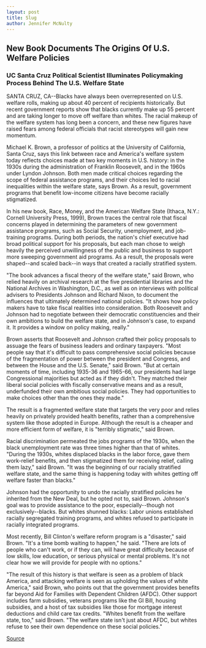 ```yaml
---
layout: post
title: Slug
author: Jennifer McNulty
---
```


## New Book Documents The Origins Of U.S. Welfare Policies

### UC Santa Cruz Political Scientist Illuminates Policymaking Process Behind The U.S. Welfare State

SANTA CRUZ, CA--Blacks have always been overrepresented on U.S. welfare rolls, making up about 40 percent of recipients historically. But recent government reports show that blacks currently make up 55 percent and are taking longer to move off welfare than whites. The racial makeup of the welfare system has long been a concern, and these new figures have raised fears among federal officials that racist stereotypes will gain new momentum.

Michael K. Brown, a professor of politics at the University of California, Santa Cruz, says this link between race and America's welfare system today reflects choices made at two key moments in U.S. history: in the 1930s during the administration of Franklin Roosevelt, and in the 1960s under Lyndon Johnson. Both men made critical choices regarding the scope of federal assistance programs, and their choices led to racial inequalities within the welfare state, says Brown. As a result, government programs that benefit low-income citizens have become racially stigmatized.

In his new book, Race, Money, and the American Welfare State (Ithaca, N.Y.: Cornell University Press, 1999), Brown traces the central role that fiscal concerns played in determining the parameters of new government assistance programs, such as Social Security, unemployment, and job-training programs. During both periods, the nation's chief executive had broad political support for his proposals, but each man chose to weigh heavily the perceived unwillingness of the public and business to support more sweeping government aid programs. As a result, the proposals were shaped--and scaled back--in ways that created a racially stratified system.

"The book advances a fiscal theory of the welfare state," said Brown, who relied heavily on archival research at the five presidential libraries and the National Archives in Washington, D.C., as well as on interviews with political advisers to Presidents Johnson and Richard Nixon, to document the influences that ultimately determined national policies. "It shows how policy makers have to take fiscal realities into consideration. Both Roosevelt and Johnson had to negotiate between their democratic constituencies and their own ambitions to build the welfare state, and in Johnson's case, to expand it. It provides a window on policy making, really."

Brown asserts that Roosevelt and Johnson crafted their policy proposals to assuage the fears of business leaders and ordinary taxpayers. "Most people say that it's difficult to pass comprehensive social policies because of the fragmentation of power between the president and Congress, and between the House and the U.S. Senate," said Brown. "But at certain moments of time, including 1935-36 and 1965-66, our presidents had large Congressional majorities but acted as if they didn't. They matched their liberal social policies with fiscally conservative means and as a result, underfunded their own ambitious social policies. They had opportunities to make choices other than the ones they made."

The result is a fragmented welfare state that targets the very poor and relies heavily on privately provided health benefits, rather than a comprehensive system like those adopted in Europe. Although the result is a cheaper and more efficient form of welfare, it is "terribly stigmatic," said Brown.

Racial discrimination permeated the jobs programs of the 1930s, when the black unemployment rate was three times higher than that of whites. "During the 1930s, whites displaced blacks in the labor force, gave them work-relief benefits, and then stigmatized them for receiving relief, calling them lazy," said Brown. "It was the beginning of our racially stratified welfare state, and the same thing is happening today with whites getting off welfare faster than blacks."

Johnson had the opportunity to undo the racially stratified policies he inherited from the New Deal, but he opted not to, said Brown. Johnson's goal was to provide assistance to the poor, especially--though not exclusively--blacks. But whites shunned blacks: Labor unions established racially segregated training programs, and whites refused to participate in racially integrated programs.

Most recently, Bill Clinton's welfare reform program is a "disaster," said Brown. "It's a time bomb waiting to happen," he said. "There are lots of people who can't work, or if they can, will have great difficulty because of low skills, low education, or serious physical or mental problems. It's not clear how we will provide for people with no options."

"The result of this history is that welfare is seen as a problem of black America, and attacking welfare is seen as upholding the values of white America," said Brown, who points out that the government provides benefits far beyond Aid for Families with Dependent Children (AFDC). Other support includes farm subsidies, veterans programs like the GI Bill, housing subsidies, and a host of tax subsidies like those for mortgage interest deductions and child care tax credits. "Whites benefit from the welfare state, too," said Brown. "The welfare state isn't just about AFDC, but whites refuse to see their own dependence on these social policies."

[Source](http://www1.ucsc.edu/news_events/press_releases/archive/98-99/05-99/0599-brown.htm "Permalink to UC Santa Cruz: Slug")